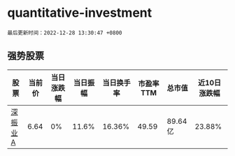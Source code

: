 # quantitative-investment

`最后更新时间：2022-12-28 13:30:47 +0800`

## 强势股票

|股票|当前价|当日涨跌幅|当日振幅|当日换手率|市盈率TTM|总市值|近10日涨跌幅|
|----|----|----|----|----|----|----|----|
|[深振业A](https://xueqiu.com/S/SZ000006)|6.64|0%|11.6%|16.36%|49.59|89.64亿|23.88%|
